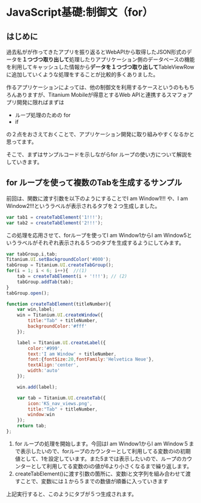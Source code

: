 # JavaScript基礎:制御文（for）

## はじめに


過去私がが作ってきたアプリを振り返るとWebAPIから取得したJSON形式のデータを**１つづつ取り出して**処理したりアプリケーション側のデータベースの機能を利用してキャッシュした情報から**データを１つづつ取り出して**TableViewRowに追加していくような処理をすることが比較的多くありました。

作るアプリケーションによっては、他の制御文を利用するケースというのももちろんありますが、Titanium Mobileが得意とするWeb APIと連携するスマフォアプリ開発に限ればまずは

- ループ処理のための for
- if

の２点をおさえておくことで、アプリケーション開発に取り組みやすくなるかと思ってます。

そこで、まずはサンプルコードを示しながらfor ループの使い方について解説をしていきます。

## for ループを使って複数のTabを生成するサンプル

前回は、関数に渡す引数を以下のようにすることでI am Window1!!! や、I am Window2!!!というラベルが表示されるタブを２つ生成しました。

```javascript
var tab1 = createTabElement('1!!!');
var tab2 = createTabElement('2!!!');
```

この処理を応用させて、forループを使ってI am Window1からI am Window5というラベルがそれぞれ表示される５つのタブを生成するようにしてみます。

```javascript
var tabGroup,i,tab;
Titanium.UI.setBackgroundColor('#000');
tabGroup = Titanium.UI.createTabGroup();
for(i = 1; i < 6; i++){  //(1)
	tab = createTabElement(i + '!!!'); // (2)
	tabGroup.addTab(tab);  	
}
tabGroup.open();

function createTabElement(titleNumber){
	var win,label;
	win = Titanium.UI.createWindow({  
		title:"Tab" + titleNumber,
		backgroundColor:'#fff'
	});

	label = Titanium.UI.createLabel({
		color:'#999',
		text:'I am Window' + titleNumber,
		font:{fontSize:20,fontFamily:'Helvetica Neue'},
		textAlign:'center',
		width:'auto'
	});

	win.add(label);

	var tab = Titanium.UI.createTab({
		icon:'KS_nav_views.png',
		title:"Tab" + titleNumber,
		window:win
	});
	return tab;
};
```

1. for ループの処理を開始します。今回はI am Window1からI am Window５まで表示したいので、forループのカウンターとして利用してる変数のiの初期値として、1を設定しています。また5までは表示したいので、ループのカウンターとして利用してる変数のiの値が6より小さくなるまで繰り返します。
2. createTabElement()に渡す引数の箇所に、変数iと文字列を組み合わせて渡すことで、変数iには１から５までの数値が順番に入っていきます

上記実行すると、このようにタブが５つ生成されます。

